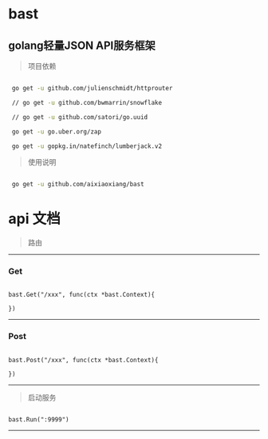# bast

## golang轻量JSON API服务框架


> 项目依赖

``` bash

 go get -u github.com/julienschmidt/httprouter

 // go get -u github.com/bwmarrin/snowflake

 // go get -u github.com/satori/go.uuid

 go get -u go.uber.org/zap

 go get -u gopkg.in/natefinch/lumberjack.v2

 ```


> 使用说明

``` bash

 go get -u github.com/aixiaoxiang/bast

 ```

# api 文档

> 路由

---

### Get

``` golang

bast.Get("/xxx", func(ctx *bast.Context){
  
})

```

---

### Post

``` golang

bast.Post("/xxx", func(ctx *bast.Context){

})

```

---

> 启动服务


``` golang

bast.Run(":9999")

```
---